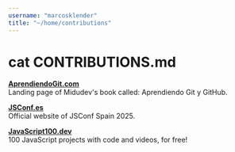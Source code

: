 ```yaml
---
username: "marcosklender"
title: "~/home/contributions"
---
```


# cat CONTRIBUTIONS.md

[**AprendiendoGit.com**](https://aprendiendogit.com/)\
Landing page of Midudev's book called: Aprendiendo Git y GitHub.

[**JSConf.es**](https://www.jsconf.es/)\
Official website of JSConf Spain 2025.

[**JavaScript100.dev**](https://www.javascript100.dev/)\
100 JavaScript projects with code and videos, for free!
